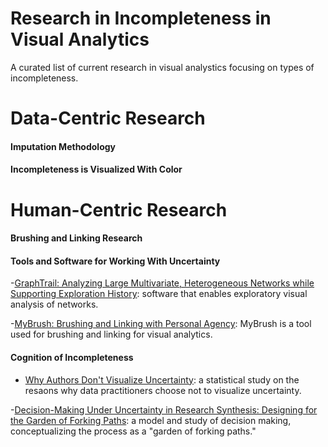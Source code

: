 # Research in Incompleteness in Visual Analytics
A curated list of current research in visual analystics focusing on types of incompleteness.

# Data-Centric Research

#### Imputation Methodology

#### Incompleteness is Visualized With Color

# Human-Centric Research

#### Brushing and Linking Research



#### Tools and Software for Working With Uncertainty
-[GraphTrail: Analyzing Large Multivariate, Heterogeneous Networks while Supporting Exploration History](https://www.microsoft.com/en-us/research/wp-content/uploads/2016/12/graphtrail_chi2012.pdf): software that enables exploratory visual analysis of networks.

-[MyBrush: Brushing and Linking with Personal Agency](https://innovis.cpsc.ucalgary.ca/supplemental/MyBrush/2018_VIS_mybrush.pdf): MyBrush is a tool used for brushing and linking for visual analytics.

#### Cognition of Incompleteness

- [Why Authors Don't Visualize Uncertainty](http://users.eecs.northwestern.edu/~jhullman/Value_of_Uncertainty_Vis_CR.pdf): a statistical study on the resaons why data practitioners choose not to visualize uncertainty.

-[Decision-Making Under Uncertainty in Research Synthesis: Designing for the Garden of Forking Paths](https://arxiv.org/pdf/1901.02957.pdf): a model and study of decision making, conceptualizing the process as a "garden of forking paths." 

